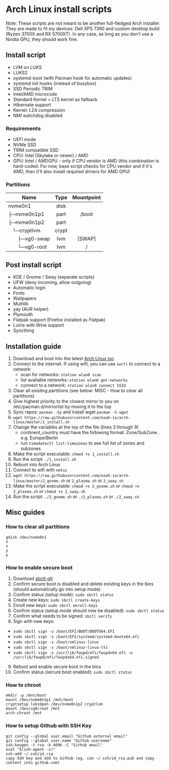 # Arch Linux install scripts
Note: These scripts are not meant to be another full-fledged Arch installer. They are made to fit my devices: Dell XPS 7390 and custom desktop build (Ryzen 3700X and RX 5700XT). In any case, as long as you don't use a Nvidia GPU, they should work fine.

## Install script

- LVM on LUKS
- LUKS2
- systemd-boot (with Pacman hook for automatic updates)
- systemd init hooks (instead of busybox)
- SSD Periodic TRIM
- Intel/AMD microcode
- Standard Kernel + LTS kernel as fallback
- Hibernate support
- Kernel: LZ4 compression
- NMI watchdog disabled

### Requirements

- UEFI mode
- NVMe SSD
- TRIM compatible SSD
- CPU: Intel (Skylake or newer) / AMD
- GPU: Intel / AMDGPU - only if CPU vendor is AMD (this combination is hard-coded. For now, base script checks for CPU vendor and if it's AMD, then it'll also install required drivers for AMD GPU)

### Partitions

| Name                                                  | Type  | Mountpoint |
| ----------------------------------------------------- | :---: | :--------: |
| nvme0n1                                               | disk  |            |
| ├─nvme0n1p1                                           | part  |   /boot    |
| ├─nvme0n1p2                                           | part  |            |
| &nbsp;&nbsp;&nbsp;└─cryptlvm                        | crypt |            |
| &nbsp;&nbsp;&nbsp;&nbsp;&nbsp;&nbsp;&nbsp;├─vg0-swap |  lvm  |   [SWAP]   |
| &nbsp;&nbsp;&nbsp;&nbsp;&nbsp;&nbsp;&nbsp;└─vg0-root |  lvm  |     /      |

## Post install script
- KDE / Gnome / Sway (separate scripts)
- UFW (deny incoming, allow outgoing)
- Automatic login
- Fonts
- Wallpapers
- Multilib
- yay (AUR helper)
- Plymouth
- Flatpak support (Firefox installed as Flatpak)
- Lutris with Wine support
- Syncthing

## Installation guide

1. Download and boot into the latest [Arch Linux iso](https://www.archlinux.org/download/)
2. Connect to the internet. If using wifi, you can use `iwctl` to connect to a network:
   - scan for networks: `station wlan0 scan`
   - list available networks: `station wlan0 get-networks`
   - connect to a network: `station wlan0 connect SSID`
3. Clear all existing partitions (see below: MISC - How to clear all partitions)
4. Give highest priority to the closest mirror to you on /etc/pacman.d/mirrorlist by moving it to the top
5. Sync repos: `pacman -Sy` and install wget `pacman -S wget`
6. `wget https://raw.githubusercontent.com/exah-io/arch-linux/master/1_install.sh`
7. Change the variables at the top of the file (lines 3 through 9)
   - continent_country must have the following format: Zone/SubZone . e.g. Europe/Berlin
   - run `timedatectl list-timezones` to see full list of zones and subzones
8. Make the script executable: `chmod +x 1_install.sh`
9. Run the script: `./1_install.sh`
10. Reboot into Arch Linux
11. Connect to wifi with `nmtui`
12. `wget https://raw.githubusercontent.com/exah-io/arch-linux/master/2_gnome.sh` or `2_plasma.sh` or `2_sway.sh`
13. Make the script executable: `chmod +x 2_gnome.sh` or `chmod +x 2_plasma.sh` or `chmod +x 2_sway.sh`
14. Run the script: `./2_gnome.sh` or `./2_plasma.sh` or `./2_sway.sh`

## Misc guides

### How to clear all partitions

```
gdisk /dev/nvme0n1
x
z
y
y
```

### How to enable secure boot
1. Download [sbctl-git](https://aur.archlinux.org/packages/sbctl-git/)
2. Confirm secure boot is disabled and delete existing keys in the bios (should automatically go into setup mode)
3. Confirm status (setup mode): `sudo sbctl status`
4. Create new keys: `sudo sbctl create-keys`
5. Enroll new keys: `sudo sbctl enroll-keys`
6. Confirm status (setup mode should now be disabled): `sudo sbctl status`
7. Confirm what needs to be signed: `sbctl verify`
8. Sign with new keys:
  - `sudo sbctl sign -s /boot/EFI/BOOT/BOOTX64.EFI`
  - `sudo sbctl sign -s /boot/EFI/systemd/systemd-bootx64.efi`
  - `sudo sbctl sign -s /boot/vmlinuz-linux`
  - `sudo sbctl sign -s /boot/vmlinuz-linux-lts`
  - `sudo sbctl sign -s /usr/lib/fwupd/efi/fwupdx64.efi -o /usr/lib/fwupd/efi/fwupdx64.efi.signed`
9. Reboot and enable secure boot in the bios
10. Confirm status (secure boot enabled): `sudo sbctl status`

### How to chroot

```
mkdir -p /mnt/boot
mount /dev/nvme0n1p1 /mnt/boot
cryptsetup luksOpen /dev/nvme0n1p2 cryptlvm
mount /dev/vg0/root /mnt
arch-chroot /mnt
```

### How to setup Github with SSH Key

```
git config --global user.email "Github external email"
git config --global user.name "Github username"
ssh-keygen -t rsa -b 4096 -C "Github email"
eval "$(ssh-agent -s)"
ssh-add ~/.ssh/id_rsa
copy SSH key and add to Github (eg. vim ~/.ssh/id_rsa.pub and copy content into github.com)
```
